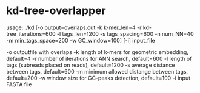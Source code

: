 # kd-tree-overlapper

usage: 
./kd [-o output=overlaps.out -k k-mer_len=4 -r kd-tree_iterations=600 
-l tags_len=1200 -s tags_spacing=600 -n num_NN=40 -m min_tags_space=200 
-w GC_window=100] [-i] input_file  

-o outputfile with overlaps
-k length of k-mers for geometric embedding, default=4
-r number of iterations for ANN search, default=600
-l length of tags (subreads placed on reads), default=1200
-s average distance between tags, default=600
-m minimum allowed distange between tags, default=200
-w window size for GC-peaks detection, default=100
-i input FASTA file
